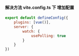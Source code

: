 #### 解决方法 vite.config.ts 下 增加配置

```js
export default defineConfig({
    plugins: [vue()],
    server: {
        watch: {
            usePolling: true
        }
    }
})
```

